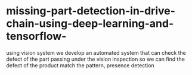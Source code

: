 # missing-part-detection-in-drive-chain-using-deep-learning-and-tensorflow-
using vision system we develop an automated system that can check the defect of the part passing under the vision inspection so we can find the defect of the product match the pattern, presence detection  
